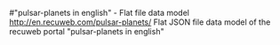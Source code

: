 #"pulsar-planets in english" - Flat file data model
http://en.recuweb.com/pulsar-planets/
Flat JSON file data model of the recuweb portal "pulsar-planets in english"
